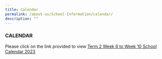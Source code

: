 ```yaml
---
title: Calendar
permalink: /about-us/School-Information/calendar/
description: ""
---
```

### CALENDAR

Please click  on the link provided  to view 
[Term 2 Week 6 to Week 10 School Calendar 2023](/files/term%202%20week%206%20to%2010_sch%20calendar%202023.pdf)